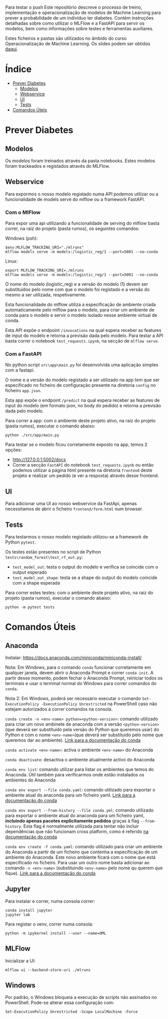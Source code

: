 Para testar o push
Este repositório descreve o processo de treino, implementação e operacionalização de modelos de Machine Learning para prever a probabilidade de um indivíduo ter diabetes. Contém instruções detalhadas sobre como utilizar o MLFlow e a FastAPI para servir os modelos, bem como informações sobre testes e ferramentas auxiliares.

Estes ficheiros e pastas são utilizados no âmbido do curso Operacionalização de Machine Learning. Os slides podem ser obtidos [daqui](https://docs.google.com/presentation/d/1nJI_xrpfoA2itFLAVaF9O4SjYUerUkByfPSLog04lEo/edit?usp=sharing).


# Índice
- [Prever Diabetes](#prever-diabetes)
    - [Modelos](#modelos)
    - [Webservice](#webservice)
    - [UI](#ui)
    - [Tests](#tests)
- [Comandos Úteis](#comandos-úteis)

# Prever Diabetes

## Modelos

Os modelos foram treinados através da pasta notebooks.
Estes modelos foram trackeados e registados através do MLFlow.

## Webservice

Para expormos o nosso modelo registado numa API podemos utilizar ou a funcionalidade de models serve do mlflow ou a framework FastAPI.

### Com o MlFlow

Para expor uma api utilizando a funcionalidade de serving do mlflow basta correr, na raiz do projeto (pasta rumos), os seguintes comandos:

Windows (psh):
```
$env:MLFLOW_TRACKING_URI="./mlruns"
mlflow models serve -m models:/logistic_reg/1 --port=5001 --no-conda
```

Linux:
```
export MLFLOW_TRACKING_URI=./mlruns
mlflow models serve -m models:/logistic_reg/1 --port=5001 --no-conda
```

O nome do modelo (logistic_reg) e a versão do modelo (1) devem ser substituídos pelo nome com que o modelo foi registado e a versão do mesmo a ser utilizada, respetivamente.

Esta funcionalidade do mlflow utiliza a especificação de ambiente criada automaticamente pelo mlflow para o modelo, para criar um ambiente de conda para o modelo e servir o modelo isolado nesse ambiente virtual de conda.

Esta API expõe o endpoint `/invocations` na qual espera receber as features de input do modelo e retorna a previsão dada pelo modelo. Para testar a API basta correr o notebook `test_requests.ipynb`, na secção de `mlflow serve`.

### Com a FastAPI

No python script `src\app\main.py` foi desenvolvida uma aplicação simples com a fastapi.

O nome e a versão do modelo registado a ser utilizado na app tem que ser especificado no ficheiro de configuração presente na diretoria `config` no ficheiro `app.json`.

Esta app expõe o endpoint `/predict` na qual espera receber as features de input do modelo (em formato json, no body do pedido) e retorna a previsão dada pelo modelo.

Para correr a app: com o ambiente deste projeto ativo, na raiz do projeto (pasta rumos), executar o comando abaixo:

```
python ./src/app/main.py
```

Para testar se o modelo ficou corretamente exposto na app, temos 2 opções:
- http://127.0.0.1:5002/docs
- Correr a secção `FastAPI` do notebook `test_requests.ipynb` ou então podemos utilizar a página html presente na diretoria `frontend` deste projeto e realizar um pedido (e ver a resposta) através desse frontend.

## UI

Para adicionar uma UI ao nosso webservice da FastApi, apenas necessitamos de abrir o ficheiro `frontend/form.html` num browser.

## Tests

Para testarmos o nosso modelo registado utilizou-se a framework de Python `pytest`.

Os testes estão presentes no script de Python `tests\random_forest\test_rf_out.py`:

* `test_model_out`: testa o output do modelo e verifica se coincide com o output esperado
* `test_model_out_shape`: testa se a shape do output do modelo coincide com a shape esperada

Para correr estes testes: com o ambiente deste projeto ativo, na raiz do projeto (pasta rumos), executar o comando abaixo:

```
python -m pytest tests
```

# Comandos Úteis

## Anaconda

Instalar: https://docs.anaconda.com/miniconda/miniconda-install/

Nota: Em Windows, para o comando `conda` funcionar corretamente em qualquer janela, devem abrir o Anaconda Prompt e correr `conda init`. A partir desse momento, podem fechar o Anaconda Prompt, reiniciar todos os terminais e usar o terminal normal do Windows para correr comandos do `conda`.

Nota 2: Em Windows, poderá ser necessário executar o comando `Set-ExecutionPolicy -ExecutionPolicy Unrestricted` na PowerShell caso não estejam autorizados a correr comandos na consola.

`conda create -n <env-name> python=<python-version>`: comando utilizado para criar um novo ambinete de anaconda com a versão `<python-version>` (que deverá ser substituido pela versão do Python que queremos usar) do Python e com o nome `<env-name>`(que deverá ser substituido pelo nome que queremos dar ao ambiente). [Link para a documentação do conda](https://conda.io/projects/conda/en/latest/user-guide/tasks/manage-environments.html#creating-an-environment-with-commands)

`conda activate <env-name>`: activa o ambiente `<env-name>` do Anaconda

`conda deactivate`: desactiva o ambiente atualmente activo do Anaconda

`conda env list`: comando utilizar para listar os ambientes que temos do Anaconda. Útil também para verificarmos onde estão instalados os ambientes do Anaconda

`conda env export --file conda.yaml`: comando utilizado para exportar o ambiente atual do anaconda para um ficheiro yaml. [Link para a documentação do conda](https://conda.io/projects/conda/en/latest/user-guide/tasks/manage-environments.html#exporting-the-environment-yml-file)

`conda env export --from-history --file conda.yml`: comando utilizado para exportar o ambiente atual do anaconda para um ficheiro yaml, **incluindo apenas pacotes explicitamente pedidos** graças à flag `--from-history`. Esta flag é normalmente utilizada para tentar não incluir dependências que não funcionam cross platform, como é referido [na documentação do conda](https://conda.io/projects/conda/en/latest/user-guide/tasks/manage-environments.html#exporting-an-environment-file-across-platforms) 

`conda env create -f conda.yaml`: comando utilizado para criar um ambiente do Anaconda a partir de um ficheiro que contenha a especificação de um ambiente do Anaconda. Este novo ambiente ficará com o nome que está especificado no ficheiro. Para usar um outro nome basta adicionar ao comando `-n <env-name>` (substituindo `<env-name>` pelo nome qu querem que fique). [Link para a documentação do conda](https://conda.io/projects/conda/en/latest/user-guide/tasks/manage-environments.html#creating-an-environment-from-an-environment-yml-file)


## Jupyter

Para instalar e correr, numa consola correr:

```
conda install jupyter
jupyter lab
```

Para registar o venv, correr numa consola:

```
python -m ipykernel install --user --name=OML
```

## MLFlow

Inicializar a UI:

```
mlflow ui --backend-store-uri ./mlruns
```

## Windows

Por padrão, o Windows bloqueia a execução de scripts não assinados no PowerShell. Pode-se alterar essa configuração com:

```
Set-ExecutionPolicy Unrestricted -Scope LocalMachine -Force
```


